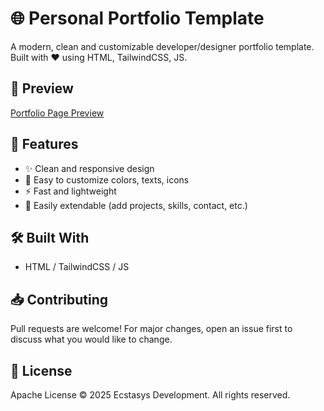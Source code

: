 # 🌐 Personal Portfolio Template

A modern, clean and customizable developer/designer portfolio template. Built with ❤️ using HTML, TailwindCSS, JS.

## 📸 Preview
[Portfolio Page Preview](https://ecstasysdevelopment.github.io/portfolio-preview/)

## 🚀 Features

- ✨ Clean and responsive design
- 🎨 Easy to customize colors, texts, icons
- ⚡ Fast and lightweight
- 🧩 Easily extendable (add projects, skills, contact, etc.)

## 🛠️ Built With

- HTML / TailwindCSS / JS

## 📥 Contributing

Pull requests are welcome! For major changes, open an issue first to discuss what you would like to change.

## 📄 License

Apache License
© 2025 Ecstasys Development. All rights reserved.
